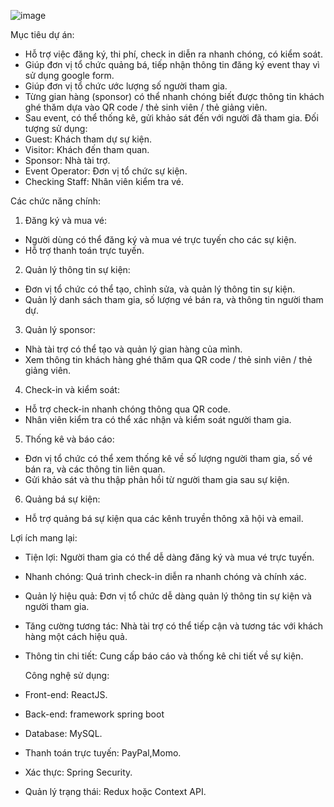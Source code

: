 ![image](https://github.com/user-attachments/assets/ac41959d-69e3-408f-a908-5c93751a6c88)

Mục tiêu dự án:
- Hỗ trợ việc đăng ký, thi phí, check in diễn ra nhanh chóng, có kiểm soát.
-	Giúp đơn vị tổ chức quảng bá, tiếp nhận thông tin đăng ký event thay vì sử dụng google form.
-	Giúp đơn vị tổ chức ước lượng số người tham gia.
-	Từng gian hàng (sponsor) có thể nhanh chóng biết được thông tin khách ghé thăm dựa vào QR code / thẻ sinh viên / thẻ giảng viên.
-	Sau event, có thể thống kê, gửi khảo sát đến với người đã tham gia.
Đối tượng sử dụng:
-	Guest: Khách tham dự sự kiện.
-	Visitor: Khách đến tham quan.
-	Sponsor: Nhà tài trợ.
-	Event Operator: Đơn vị tổ chức sự kiện.
-	Checking Staff: Nhân viên kiểm tra vé.

Các chức năng chính:
1.	Đăng ký và mua vé:
-	Người dùng có thể đăng ký và mua vé trực tuyến cho các sự kiện.
-	Hỗ trợ thanh toán trực tuyến.
2.	Quản lý thông tin sự kiện:
-	Đơn vị tổ chức có thể tạo, chỉnh sửa, và quản lý thông tin sự kiện.
-	Quản lý danh sách tham gia, số lượng vé bán ra, và thông tin người tham dự.
3.	Quản lý sponsor:
-	Nhà tài trợ có thể tạo và quản lý gian hàng của mình.
-	Xem thông tin khách hàng ghé thăm qua QR code / thẻ sinh viên / thẻ giảng viên.
4.	Check-in và kiểm soát:
-	Hỗ trợ check-in nhanh chóng thông qua QR code.
-	Nhân viên kiểm tra có thể xác nhận và kiểm soát người tham gia.
5.	Thống kê và báo cáo:
-	Đơn vị tổ chức có thể xem thống kê về số lượng người tham gia, số vé bán ra, và các thông tin liên quan.
-	Gửi khảo sát và thu thập phản hồi từ người tham gia sau sự kiện.
6.	Quảng bá sự kiện:
-	Hỗ trợ quảng bá sự kiện qua các kênh truyền thông xã hội và email.

  Lợi ích mang lại:
-	Tiện lợi: Người tham gia có thể dễ dàng đăng ký và mua vé trực tuyến.
-	Nhanh chóng: Quá trình check-in diễn ra nhanh chóng và chính xác.
-	Quản lý hiệu quả: Đơn vị tổ chức dễ dàng quản lý thông tin sự kiện và người tham gia.
-	Tăng cường tương tác: Nhà tài trợ có thể tiếp cận và tương tác với khách hàng một cách hiệu quả.
-	Thông tin chi tiết: Cung cấp báo cáo và thống kê chi tiết về sự kiện.

 	Công nghệ sử dụng:
-	Front-end: ReactJS.
-	Back-end: framework spring boot
-	Database: MySQL.
-	Thanh toán trực tuyến: PayPal,Momo.
-	Xác thực: Spring Security.
-	Quản lý trạng thái: Redux hoặc Context API.
